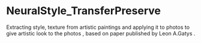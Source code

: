 # NeuralStyle_TransferPreserve
Extracting style, texture from artistic paintings and applying it to photos to give artistic look to the photos , based on paper published by Leon A.Gatys .
